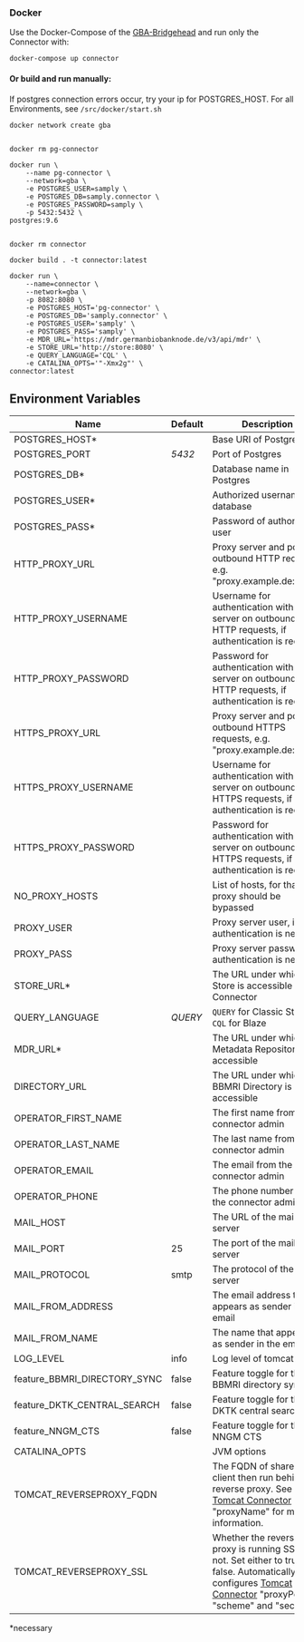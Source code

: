 ### Docker

Use the Docker-Compose of the [GBA-Bridgehead](https://github.com/samply/bridgehead-deployment) and run only the Connector with:

```
docker-compose up connector
```

#### Or build and run manually:

If postgres connection errors occur, try your ip for POSTGRES_HOST. For all Environments, see `/src/docker/start.sh`

    docker network create gba
    
    
    docker rm pg-connector
    
    docker run \
        --name pg-connector \
        --network=gba \
        -e POSTGRES_USER=samply \
        -e POSTGRES_DB=samply.connector \
        -e POSTGRES_PASSWORD=samply \
        -p 5432:5432 \
    postgres:9.6
    
    
    docker rm connector
    
    docker build . -t connector:latest
    
    docker run \
        --name=connector \
        --network=gba \
        -p 8082:8080 \
        -e POSTGRES_HOST='pg-connector' \
        -e POSTGRES_DB='samply.connector' \
        -e POSTGRES_USER='samply' \
        -e POSTGRES_PASS='samply' \
        -e MDR_URL='https://mdr.germanbiobanknode.de/v3/api/mdr' \
        -e STORE_URL='http://store:8080' \
        -e QUERY_LANGUAGE='CQL' \
        -e CATALINA_OPTS='"-Xmx2g"' \
    connector:latest

## Environment Variables

| Name           | Default | Description                                                   |
| -------------- | ------- | ------------------------------------------------------------- |
| POSTGRES_HOST* |         | Base URI of Postgres                                          |
| POSTGRES_PORT  | *5432*  | Port of Postgres                                              |
| POSTGRES_DB*   |         | Database name in Postgres                                     |
| POSTGRES_USER* |         | Authorized username for database                              |
| POSTGRES_PASS* |         | Password of authorized user                                   |
| HTTP_PROXY_URL |         | Proxy server and port for outbound HTTP requests, e.g. "proxy.example.de:8080" |
| HTTP_PROXY_USERNAME |         | Username for authentication with proxy server on outbound HTTP requests, if authentication is required |
| HTTP_PROXY_PASSWORD |         | Password for authentication with proxy server on outbound HTTP requests, if authentication is required |
| HTTPS_PROXY_URL |         | Proxy server and port for outbound HTTPS requests, e.g. "proxy.example.de:8080" |
| HTTPS_PROXY_USERNAME |         | Username for authentication with proxy server on outbound HTTPS requests, if authentication is required |
| HTTPS_PROXY_PASSWORD |         | Password for authentication with proxy server on outbound HTTPS requests, if authentication is required |
| NO_PROXY_HOSTS |         | List of hosts, for that the proxy should be bypassed |
| PROXY_USER     |         | Proxy server user, if authentication is needed.               |
| PROXY_PASS     |         | Proxy server password, if authentication is needed.           |
| STORE_URL*     |         | The URL under which the Store is accessible by Connector      |
| QUERY_LANGUAGE | *QUERY* | `QUERY` for Classic Store, `CQL` for Blaze                    |
| MDR_URL*       |         | The URL under which the Metadata Repository is accessible     |
| DIRECTORY_URL  |         | The URL under which the BBMRI Directory is accessible         |
| OPERATOR_FIRST_NAME  |   | The first name from the connector admin                       |
| OPERATOR_LAST_NAME   |   | The last name from the connector admin                        |
| OPERATOR_EMAIL |         | The email from the connector admin                            |
| OPERATOR_PHONE |         | The phone number from the connector admin                     |
| MAIL_HOST      |         | The URL of the mail server                                    |
| MAIL_PORT      |    25   | The port of the mail server                                   |
| MAIL_PROTOCOL  |   smtp  | The protocol of the mail server                               |
| MAIL_FROM_ADDRESS |      | The email address that appears as sender in the email         |
| MAIL_FROM_NAME |         | The name that appears as sender in the email                  |
| LOG_LEVEL      |   info  | Log level of tomcat                                           |
| feature_BBMRI_DIRECTORY_SYNC  |   false | Feature toggle for the BBMRI directory sync    | 
| feature_DKTK_CENTRAL_SEARCH   |   false | Feature toggle for the DKTK central search     |
| feature_NNGM_CTS              |   false | Feature toggle for the NNGM CTS                | 
| CATALINA_OPTS  |         | JVM options                                                   |
| TOMCAT_REVERSEPROXY_FQDN |          | The FQDN of share-client then run behind a reverse proxy. See [Tomcat Connector](https://tomcat.apache.org/tomcat-8.5-doc/config/http.html) "proxyName" for more information.|
| TOMCAT_REVERSEPROXY_SSL |          | Whether the reverse proxy is running SSL or not. Set either to true or false. Automatically configures [Tomcat Connector](https://tomcat.apache.org/tomcat-8.5-doc/config/http.html) "proxyPort", "scheme" and "secure".|

*necessary
